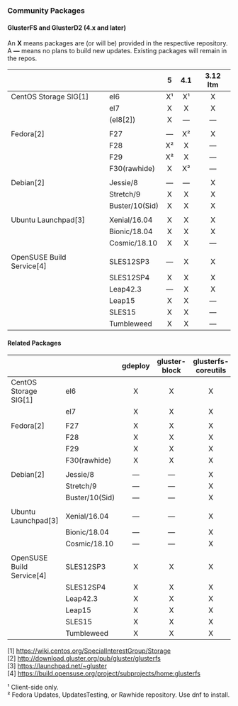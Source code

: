 ### Community Packages

#### GlusterFS and GlusterD2 (4.x and later)

An **X** means packages are (or will be) provided in the respective repository.  
A **—** means no plans to build new updates. Existing packages will remain in the repos.  

|              |              |     5     |    4.1    | 3.12 ltm  |
|--------------|--------------|:---------:|:---------:|:---------:|
|CentOS Storage SIG[1]|el6          |     X¹    |     X¹    |     X     |
|              |el7           |     X     |     X     |     X     |
|              |(el8[2])      |     X     |     —     |     —     |
|              |              |           |           |           |
|Fedora[2]     |F27           |     —     |     X²    |     X     |
|              |F28           |     X²    |     X     |     —     |
|              |F29           |     X²    |     X     |     —     | 
|              |F30(rawhide)  |     X     |     X²    |     —     | 
|              |              |           |           |           |
|Debian[2]     |Jessie/8      |     —     |     —     |     X     |
|              |Stretch/9     |     X     |     X     |     X     |
|              |Buster/10(Sid)|     X     |     X     |     X     |
|              |              |           |           |           |
|Ubuntu Launchpad[3]|Xenial/16.04  |     X     |     X     |     X     |
|              |Bionic/18.04  |     X     |     X     |     X     |
|              |Cosmic/18.10  |     X     |     X     |     —     |
|              |              |           |           |           |
|OpenSUSE Build Service[4]|SLES12SP3  |     —     |     X     |     X     |
|              |SLES12SP4     |     X     |     X     |     X     |
|              |Leap42.3      |     —     |     X     |     X     |
|              |Leap15        |     X     |     X     |     —     |
|              |SLES15        |     X     |     X     |     —     |
|              |Tumbleweed    |     X     |     X     |     —     |


#### Related Packages

|              |              | gdeploy | gluster-block | glusterfs-coreutils | nfs-ganesha | storhaug | Samba |
|--------------|--------------|:-------:|:--------:|:----------:|:-----------:|:--------:|:-----:|
|CentOS Storage SIG[1]|el6           |    X    |     X    |     X      |      X      |     X    |   ?   |
|              |el7           |    X    |     X    |     X      |      X      |     X    |   ?   |
|              |              |         |          |            |             |          |       |
|Fedora[2]     |F27           |    X    |     X    |     X      |      X      |     X    |   ?   |
|              |F28           |    X    |     X    |     X      |      X      |     X    |   ?   |
|              |F29           |    X    |     X    |     X      |      X      |     X    |   ?   |
|              |F30(rawhide)  |    X    |     X    |     X      |      X      |     X    |   ?   |
|              |              |         |          |            |             |          |       |
|Debian[2]     |Jessie/8      |    —    |     —    |     X      |      X      |     X    |   ?   |
|              |Stretch/9     |    —    |     —    |     X      |      X      |     X    |   ?   |
|              |Buster/10(Sid)|    —    |     —    |     X      |      X      |     X    |   ?   |
|              |              |         |          |            |             |          |       |
|Ubuntu Launchpad[3]|Xenial/16.04  |    —    |     —    |     X      |      X      |     X    |   ?   |
|              |Bionic/18.04  |    —    |     —    |     X      |      X      |     X    |   ?   |
|              |Cosmic/18.10  |    —    |     —    |     X      |      X      |     X    |   ?   |
|              |              |         |          |            |             |          |       |
|OpenSUSE Build Service[4]|SLES12SP3     |    X     |     X    |     X       |      X      |     X    |   ?   |
|              |SLES12SP4     |    X    |     X    |     X      |      X      |     X    |   ?   |
|              |Leap42.3      |    X    |     X    |     X      |      X      |     X    |   ?   |
|              |Leap15        |    X    |     X    |     X      |      X      |     X    |   ?   |
|              |SLES15        |    X    |     X    |     X      |      X      |     X    |   ?   |
|              |Tumbleweed    |    X    |     X    |     X      |      X      |     X    |   ?   |



[1] <https://wiki.centos.org/SpecialInterestGroup/Storage>  
[2] <http://download.gluster.org/pub/gluster/glusterfs>  
[3] <https://launchpad.net/~gluster>  
[4] <https://build.opensuse.org/project/subprojects/home:glusterfs>  

¹ Client-side only.  
² Fedora Updates, UpdatesTesting, or Rawhide repository. Use dnf to install.  
